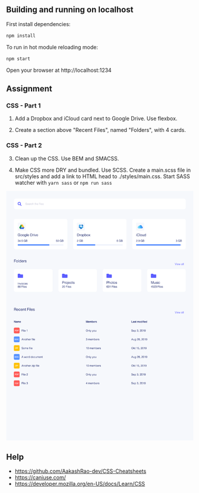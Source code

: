 ## Building and running on localhost

First install dependencies:

```sh
npm install
```

To run in hot module reloading mode:

```sh
npm start
```

Open your browser at http://localhost:1234

## Assignment

### CSS - Part 1

1. Add a Dropbox and iCloud card next to Google Drive. Use flexbox.

2. Create a section above "Recent Files", named "Folders", with 4 cards.

### CSS - Part 2

3. Clean up the CSS. Use BEM and SMACSS.

4. Make CSS more DRY and bundled. Use SCSS. Create a main.scss file in src/styles and add a link to HTML head to ./styles/main.css. Start SASS watcher with `yarn sass` or `npm run sass`

![result](result.png)

## Help

- https://github.com/AakashRao-dev/CSS-Cheatsheets
- https://caniuse.com/
- https://developer.mozilla.org/en-US/docs/Learn/CSS